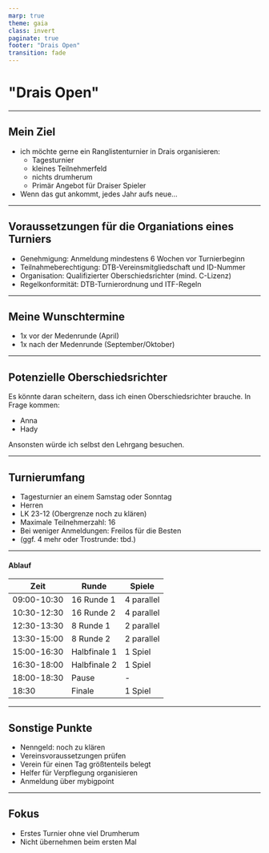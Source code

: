 ```yaml
---
marp: true
theme: gaia
class: invert
paginate: true
footer: "Drais Open"
transition: fade
---
```


<!-- _header: '' -->
<!-- _footer: '' -->

# "Drais Open"

---

## Mein Ziel

- ich möchte gerne ein Ranglistenturnier in Drais organisieren:
  - Tagesturnier
  - kleines Teilnehmerfeld
  - nichts drumherum
  - Primär Angebot für Draiser Spieler
- Wenn das gut ankommt, jedes Jahr aufs neue...

---

## Voraussetzungen für die Organiations eines Turniers

- Genehmigung: Anmeldung mindestens 6 Wochen vor Turnierbeginn
- Teilnahmeberechtigung: DTB-Vereinsmitgliedschaft und ID-Nummer
- Organisation: Qualifizierter Oberschiedsrichter (mind. C-Lizenz)
- Regelkonformität: DTB-Turnierordnung und ITF-Regeln

---

## Meine Wunschtermine

- 1x vor der Medenrunde (April)
- 1x nach der Medenrunde (September/Oktober)

---

## Potenzielle Oberschiedsrichter

Es könnte daran scheitern, dass ich einen Oberschiedsrichter brauche.
In Frage kommen:

- Anna
- Hady

Ansonsten würde ich selbst den Lehrgang besuchen.

---

## Turnierumfang

- Tagesturnier an einem Samstag oder Sonntag
- Herren
- LK 23-12 (Obergrenze noch zu klären)
- Maximale Teilnehmerzahl: 16
- Bei weniger Anmeldungen: Freilos für die Besten
- (ggf. 4 mehr oder Trostrunde: tbd.)

---

#### Ablauf

| Zeit        | Runde        | Spiele     |
| ----------- | ------------ | ---------- |
| 09:00-10:30 | 16 Runde 1   | 4 parallel |
| 10:30-12:30 | 16 Runde 2   | 4 parallel |
| 12:30-13:30 | 8 Runde 1    | 2 parallel |
| 13:30-15:00 | 8 Runde 2    | 2 parallel |
| 15:00-16:30 | Halbfinale 1 | 1 Spiel    |
| 16:30-18:00 | Halbfinale 2 | 1 Spiel    |
| 18:00-18:30 | Pause        | -          |
| 18:30       | Finale       | 1 Spiel    |

---

## Sonstige Punkte

- Nenngeld: noch zu klären
- Vereinsvoraussetzungen prüfen
- Verein für einen Tag größtenteils belegt
- Helfer für Verpflegung organisieren
- Anmeldung über mybigpoint

---

## Fokus

- Erstes Turnier ohne viel Drumherum
- Nicht übernehmen beim ersten Mal
